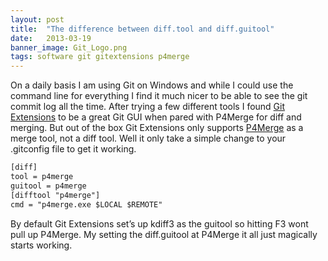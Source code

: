 ```yaml
---
layout: post
title:  "The difference between diff.tool and diff.guitool"
date:   2013-03-19
banner_image: Git_Logo.png
tags: software git gitextensions p4merge
---
```

On a daily basis I am using Git on Windows and while I could use the command line for everything I find it much nicer to be able to see the git commit log all the time. After trying a few different tools I found [Git Extensions](https://code.google.com/p/gitextensions/) to be a great Git GUI when pared with P4Merge for diff and merging. But out of the box Git Extensions only supports [P4Merge](http://www.perforce.com/product/components/perforce-visual-merge-and-diff-tools) as a merge tool, not a diff tool. Well it only take a simple change to your .gitconfig file to get it working.

~~~txt
[diff]
tool = p4merge
guitool = p4merge
[difftool "p4merge"]
cmd = "p4merge.exe $LOCAL $REMOTE"
~~~

By default Git Extensions set’s up kdiff3 as the guitool so hitting F3 wont pull up P4Merge. My setting the diff.guitool at P4Merge it all just magically starts working.
